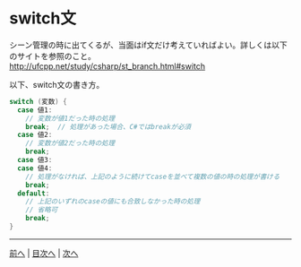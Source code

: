 # switch文
シーン管理の時に出てくるが、当面はif文だけ考えていればよい。詳しくは以下のサイトを参照のこと。
http://ufcpp.net/study/csharp/st_branch.html#switch

以下、switch文の書き方。

```cs
switch (変数) {
  case 値1:
    // 変数が値1だった時の処理
    break;  // 処理があった場合、C#ではbreakが必須
  case 値2:
    // 変数が値2だった時の処理
    break;
  case 値3:
  case 値4:
    // 処理がなければ、上記のように続けてcaseを並べて複数の値の時の処理が書ける
    break;
  default:
    // 上記のいずれのcaseの値にも合致しなかった時の処理
    // 省略可
    break;
}
```

---

[前へ](08.md) | [目次へ](README.md#%E7%9B%AE%E6%AC%A1) | [次へ](10.md)

